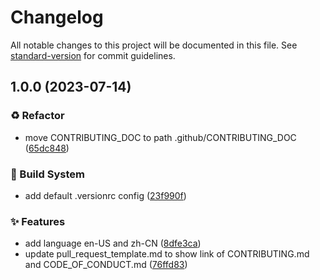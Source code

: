 # Changelog

All notable changes to this project will be documented in this file. See [standard-version](https://github.com/conventional-changelog/standard-version) for commit guidelines.

## 1.0.0 (2023-07-14)


### ♻ Refactor

* move CONTRIBUTING_DOC to path .github/CONTRIBUTING_DOC ([65dc848](https://github.com/bridgewwater/template-opensource-contributor-guide/commit/65dc84873f0cb994ba7f6af02cc37bb32208dd47))


### 👷‍ Build System

* add default .versionrc config ([23f990f](https://github.com/bridgewwater/template-opensource-contributor-guide/commit/23f990fbd15e54933c8c4c8b38f3a6c1a4dc3c32))


### ✨ Features

* add language en-US and zh-CN ([8dfe3ca](https://github.com/bridgewwater/template-opensource-contributor-guide/commit/8dfe3cad33bdf109d0c087bf2226e39e14a26ee1))
* update pull_request_template.md to show link of CONTRIBUTING.md and CODE_OF_CONDUCT.md ([76ffd83](https://github.com/bridgewwater/template-opensource-contributor-guide/commit/76ffd839491e0464df7ef5708c628f956c260efa))
